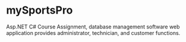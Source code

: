 # mySportsPro
Asp.NET C# Course Assignment, database management software web application provides administrator, technician, and customer functions.
